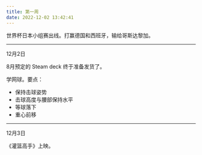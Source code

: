 ```yaml
---
title: 第一周
date: 2022-12-02 13:42:41
---
```

世界杯日本小组赛出线。打赢德国和西班牙，输给哥斯达黎加。

---
12月2日

8月预定的 Steam deck 终于准备发货了。

学网球。要点：

- 保持击球姿势
- 击球高度与腰部保持水平
- 等球落下
- 重心前移

---
12月3日

《灌篮高手》上映。